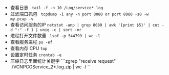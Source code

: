 - 查看日志 ``` tail -f -n 10 /Log/service*.log```
- 过滤端口抓包 ``` tcpdump -i any -n port 8080 or port 8080 -s0 -w my.pcap -v```
- 查看访问服务的IP ```netstat -anp | grep 8080 | awk '{print $5}' | cut -d ":" -f 1 | uniq -c | sort -nr```
- 进程打开文件数量 ``` lsof -p 544799 | wc -l```
- 查看服务进程 ``` ps -ef ```
- 查看内存 CPU ```top```
- 设置定时任务 ```crontab -e ```
- 压缩日志里面统计关键字 ```zgrep "receive request" ./VCNPCGService_2*.log.zip | wc -l ``

